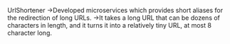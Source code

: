 UrlShortener
->Developed microservices which provides short aliases for the redirection of long URLs.
->It takes a long URL that can be dozens of characters in length, and it turns it into a relatively tiny URL, at most 8
character long.
